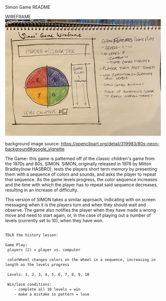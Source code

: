 Simon Game README

WIREFRAME
![simon game wireframe](images/simon-game-wireframe.jpg)

background image source: https://openclipart.org/detail/319983/80s-neon-background#google_vignette

The Game- this game is patterned off of the classic children's game from the 1970s and 80s, SIMON. SIMON, originally released in 1978 by Milton Bradley(now HASBRO), tests the players short term memory by presenting them with a sequence of colors and sounds, and asks the player to repeat that sequence. As the game levels progress, the color sequence increases and the time with which the player has to repeat said sequence decreases, resulting in an increase of difficulty.

This version of SIMON takes a similar approach, indicating with on screen messaging when it is the players turn and when they should wait and observe. The game also notifies the player when they have made a wrong move and need to start again, or, in the case of playing out a number of levels (currently set to 10), when they have won.
```

TDLR the history lesson:

Game Play:
 players (2) = player vs. computer

 colorWheel changes colors on the wheel in a sequence, increasing in length as the levels progress

 Levels: 1, 2, 3, 4, 5, 6, 7, 8, 9, 10

 Win/lose conditions:
    - complete all 10 levels = win
    - make a mistake in pattern = lose